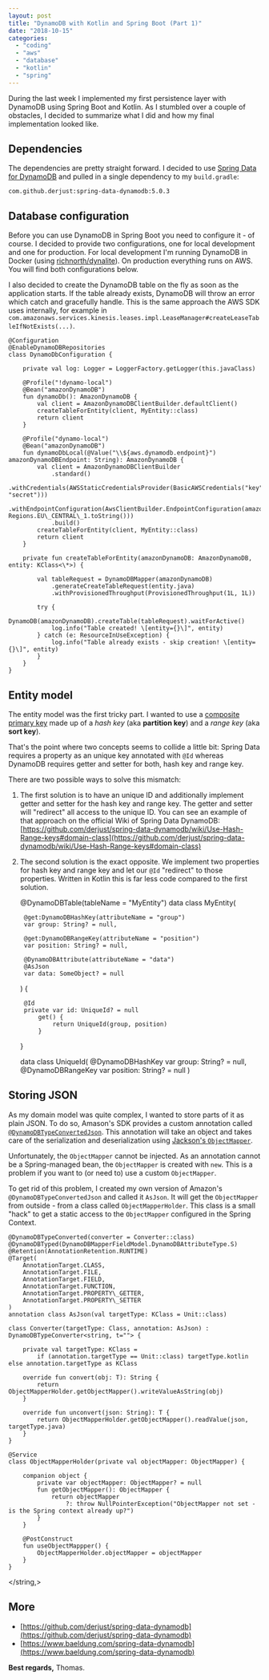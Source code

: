 ```yaml
---
layout: post
title: "DynamoDB with Kotlin and Spring Boot (Part 1)"
date: "2018-10-15"
categories: 
  - "coding"
  - "aws"
  - "database"
  - "kotlin"
  - "spring"
---
```


During the last week I implemented my first persistence layer with DynamoDB using Spring Boot and Kotlin. As I stumbled over a couple of obstacles, I decided to summarize what I did and how my final implementation looked like.

## Dependencies

The dependencies are pretty straight forward. I decided to use [Spring Data for DynamoDB](https://github.com/derjust/spring-data-dynamodb) and pulled in a single dependency to my `build.gradle`:

    com.github.derjust:spring-data-dynamodb:5.0.3

## Database configuration

Before you can use DynamoDB in Spring Boot you need to configure it - of course. I decided to provide two configurations, one for local development and one for production. For local development I'm running DynamoDB in Docker (using [richnorth/dynalite](https://hub.docker.com/r/richnorth/dynalite)). On production everything runs on AWS. You will find both configurations below.

I also decided to create the DynamoDB table on the fly as soon as the application starts. If the table already exists, DynamoDB will throw an error which catch and gracefully handle. This is the same approach the AWS SDK uses internally, for example in `com.amazonaws.services.kinesis.leases.impl.LeaseManager#createLeaseTableIfNotExists(...)`.

    @Configuration
    @EnableDynamoDBRepositories
    class DynamoDbConfiguration {
    
        private val log: Logger = LoggerFactory.getLogger(this.javaClass)
    
        @Profile("!dynamo-local")
        @Bean("amazonDynamoDB")
        fun dynamoDb(): AmazonDynamoDB {
            val client = AmazonDynamoDBClientBuilder.defaultClient()
            createTableForEntity(client, MyEntity::class)
            return client
        }
    
        @Profile("dynamo-local")
        @Bean("amazonDynamoDB")
        fun dynamoDbLocal(@Value("\\${aws.dynamodb.endpoint}") amazonDynamoDBEndpoint: String): AmazonDynamoDB {
            val client = AmazonDynamoDBClientBuilder
                .standard()
                .withCredentials(AWSStaticCredentialsProvider(BasicAWSCredentials("key", "secret")))
                .withEndpointConfiguration(AwsClientBuilder.EndpointConfiguration(amazonDynamoDBEndpoint, Regions.EU\_CENTRAL\_1.toString()))
                .build()
            createTableForEntity(client, MyEntity::class)
            return client
        }
    
        private fun createTableForEntity(amazonDynamoDB: AmazonDynamoDB, entity: KClass<\*>) {
    
            val tableRequest = DynamoDBMapper(amazonDynamoDB)
                .generateCreateTableRequest(entity.java)
                .withProvisionedThroughput(ProvisionedThroughput(1L, 1L))
    
            try {
                DynamoDB(amazonDynamoDB).createTable(tableRequest).waitForActive()
                log.info("Table created! \[entity={}\]", entity)
            } catch (e: ResourceInUseException) {
                log.info("Table already exists - skip creation! \[entity={}\]", entity)
            }
        }
    }

## Entity model

The entity model was the first tricky part. I wanted to use a [composite primary key](https://aws.amazon.com/blogs/database/choosing-the-right-dynamodb-partition-key) made up of a _hash key_ (aka **partition key**) and a _range key_ (aka **sort key**).

That's the point where two concepts seems to collide a little bit: Spring Data requires a property as an unique key annotated with `@Id` whereas DynamoDB requires getter and setter for both, hash key and range key.

There are two possible ways to solve this mismatch:

1. The first solution is to have an unique ID and additionally implement getter and setter for the hash key and range key. The getter and setter will "redirect" all access to the unique ID. You can see an example of that approach on the official Wiki of Spring Data DynamoDB: [https://github.com/derjust/spring-data-dynamodb/wiki/Use-Hash-Range-keys#domain-class](https://github.com/derjust/spring-data-dynamodb/wiki/Use-Hash-Range-keys#domain-class)
2. The second solution is the exact opposite. We implement two properties for hash key and range key and let our `@Id` "redirect" to those properties. Written in Kotlin this is far less code compared to the first solution.

    @DynamoDBTable(tableName = "MyEntity")
    data class MyEntity(
    
        @get:DynamoDBHashKey(attributeName = "group")
        var group: String? = null,
    
        @get:DynamoDBRangeKey(attributeName = "position")
        var position: String? = null,
    
        @DynamoDBAttribute(attributeName = "data")
        @AsJson
        var data: SomeObject? = null
    ) {
    
        @Id
        private var id: UniqueId? = null
            get() {
                return UniqueId(group, position)
            }
    }

    data class UniqueId(
        @DynamoDBHashKey
        var group: String? = null,
        @DynamoDBRangeKey
        var position: String? = null
    )

## Storing JSON

As my domain model was quite complex, I wanted to store parts of it as plain JSON. To do so, Amason's SDK provides a custom annotation called [`@DynamoDBTypeConvertedJson`](https://docs.aws.amazon.com/AWSJavaSDK/latest/javadoc/com/amazonaws/services/dynamodbv2/datamodeling/DynamoDBTypeConvertedJson.html). This annotation will take an object and takes care of the serialization and deserialization using [Jackson's `ObjectMapper`](https://www.baeldung.com/jackson-object-mapper-tutorial).

Unfortunately, the `ObjectMapper` cannot be injected. As an annotation cannot be a Spring-managed bean, the `ObjectMapper` is created with `new`. This is a problem if you want to (or need to) use a custom `ObjectMapper`.

To get rid of this problem, I created my own version of Amazon's `@DynamoDBTypeConvertedJson` and called it `AsJson`. It will get the `ObjectMapper` from outside - from a class called `ObjectMapperHolder`. This class is a small "hack" to get a static access to the `ObjectMapper` configured in the Spring Context.

    @DynamoDBTypeConverted(converter = Converter::class)
    @DynamoDBTyped(DynamoDBMapperFieldModel.DynamoDBAttributeType.S)
    @Retention(AnnotationRetention.RUNTIME)
    @Target(
        AnnotationTarget.CLASS,
        AnnotationTarget.FILE,
        AnnotationTarget.FIELD,
        AnnotationTarget.FUNCTION,
        AnnotationTarget.PROPERTY\_GETTER,
        AnnotationTarget.PROPERTY\_SETTER
    )
    annotation class AsJson(val targetType: KClass = Unit::class)
    
    class Converter(targetType: Class, annotation: AsJson) : DynamoDBTypeConverter<string, t=""> {
    
        private val targetType: KClass =
            if (annotation.targetType == Unit::class) targetType.kotlin else annotation.targetType as KClass
    
        override fun convert(obj: T): String {
            return ObjectMapperHolder.getObjectMapper().writeValueAsString(obj)
        }
    
        override fun unconvert(json: String): T {
            return ObjectMapperHolder.getObjectMapper().readValue(json, targetType.java)
        }
    }
    
    @Service
    class ObjectMapperHolder(private val objectMapper: ObjectMapper) {
    
        companion object {
            private var objectMapper: ObjectMapper? = null
            fun getObjectMapper(): ObjectMapper {
                return objectMapper
                    ?: throw NullPointerException("ObjectMapper not set - is the Spring context already up?")
            }
        }
    
        @PostConstruct
        fun useObjectMappper() {
            ObjectMapperHolder.objectMapper = objectMapper
        }
    }
</string,>

## More

- [https://github.com/derjust/spring-data-dynamodb](https://github.com/derjust/spring-data-dynamodb)
- [https://www.baeldung.com/spring-data-dynamodb](https://www.baeldung.com/spring-data-dynamodb)

**Best regards,** Thomas.

